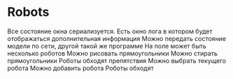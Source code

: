 # Robots
Все состояние окна сериализуется. Есть окно лога в котором будет отображаться дополнительная информация Можно передать состояние модели по сети, другой такой же программе На поле может быть несколько роботов Можно рисовать прямоугольники Можно стирать прямоугольники Роботы обходят препятствия Можно выбрать текущего робота Можно добавить робота Роботы обходят

